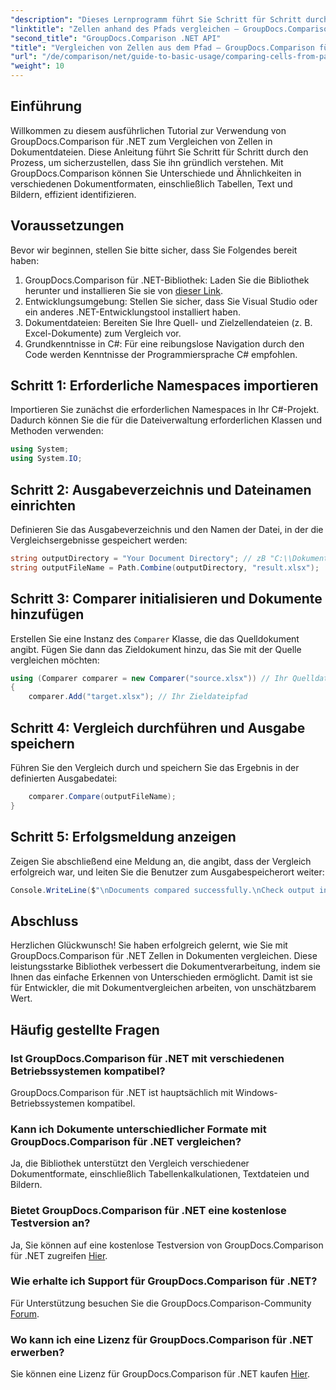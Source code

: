 ```yaml
---
"description": "Dieses Lernprogramm führt Sie Schritt für Schritt durch den Prozess des Vergleichens von Excel-Zelleninhalten und ermöglicht Entwicklern, Unterschiede und Ähnlichkeiten zwischen Dokumenten effizient zu erkennen."
"linktitle": "Zellen anhand des Pfads vergleichen – GroupDocs.Comparison für .NET"
"second_title": "GroupDocs.Comparison .NET API"
"title": "Vergleichen von Zellen aus dem Pfad – GroupDocs.Comparison für .NET"
"url": "/de/comparison/net/guide-to-basic-usage/comparing-cells-from-path/"
"weight": 10
---
```


## Einführung

Willkommen zu diesem ausführlichen Tutorial zur Verwendung von GroupDocs.Comparison für .NET zum Vergleichen von Zellen in Dokumentdateien. Diese Anleitung führt Sie Schritt für Schritt durch den Prozess, um sicherzustellen, dass Sie ihn gründlich verstehen. Mit GroupDocs.Comparison können Sie Unterschiede und Ähnlichkeiten in verschiedenen Dokumentformaten, einschließlich Tabellen, Text und Bildern, effizient identifizieren.

## Voraussetzungen

Bevor wir beginnen, stellen Sie bitte sicher, dass Sie Folgendes bereit haben:

1. GroupDocs.Comparison für .NET-Bibliothek: Laden Sie die Bibliothek herunter und installieren Sie sie von [dieser Link](https://releases.groupdocs.com/comparison/net/).
2. Entwicklungsumgebung: Stellen Sie sicher, dass Sie Visual Studio oder ein anderes .NET-Entwicklungstool installiert haben.
3. Dokumentdateien: Bereiten Sie Ihre Quell- und Zielzellendateien (z. B. Excel-Dokumente) zum Vergleich vor.
4. Grundkenntnisse in C#: Für eine reibungslose Navigation durch den Code werden Kenntnisse der Programmiersprache C# empfohlen.

## Schritt 1: Erforderliche Namespaces importieren

Importieren Sie zunächst die erforderlichen Namespaces in Ihr C#-Projekt. Dadurch können Sie die für die Dateiverwaltung erforderlichen Klassen und Methoden verwenden:

```csharp
using System;
using System.IO;
```

## Schritt 2: Ausgabeverzeichnis und Dateinamen einrichten

Definieren Sie das Ausgabeverzeichnis und den Namen der Datei, in der die Vergleichsergebnisse gespeichert werden:

```csharp
string outputDirectory = "Your Document Directory"; // zB "C:\\Dokumente"
string outputFileName = Path.Combine(outputDirectory, "result.xlsx");
```

## Schritt 3: Comparer initialisieren und Dokumente hinzufügen

Erstellen Sie eine Instanz des `Comparer` Klasse, die das Quelldokument angibt. Fügen Sie dann das Zieldokument hinzu, das Sie mit der Quelle vergleichen möchten:

```csharp
using (Comparer comparer = new Comparer("source.xlsx")) // Ihr Quelldateipfad
{
    comparer.Add("target.xlsx"); // Ihr Zieldateipfad
```

## Schritt 4: Vergleich durchführen und Ausgabe speichern

Führen Sie den Vergleich durch und speichern Sie das Ergebnis in der definierten Ausgabedatei:

```csharp
    comparer.Compare(outputFileName);
}
```

## Schritt 5: Erfolgsmeldung anzeigen

Zeigen Sie abschließend eine Meldung an, die angibt, dass der Vergleich erfolgreich war, und leiten Sie die Benutzer zum Ausgabespeicherort weiter:

```csharp
Console.WriteLine($"\nDocuments compared successfully.\nCheck output in {outputDirectory}.");
```

## Abschluss

Herzlichen Glückwunsch! Sie haben erfolgreich gelernt, wie Sie mit GroupDocs.Comparison für .NET Zellen in Dokumenten vergleichen. Diese leistungsstarke Bibliothek verbessert die Dokumentverarbeitung, indem sie Ihnen das einfache Erkennen von Unterschieden ermöglicht. Damit ist sie für Entwickler, die mit Dokumentvergleichen arbeiten, von unschätzbarem Wert.

## Häufig gestellte Fragen

### Ist GroupDocs.Comparison für .NET mit verschiedenen Betriebssystemen kompatibel?

GroupDocs.Comparison für .NET ist hauptsächlich mit Windows-Betriebssystemen kompatibel.

### Kann ich Dokumente unterschiedlicher Formate mit GroupDocs.Comparison für .NET vergleichen?

Ja, die Bibliothek unterstützt den Vergleich verschiedener Dokumentformate, einschließlich Tabellenkalkulationen, Textdateien und Bildern.

### Bietet GroupDocs.Comparison für .NET eine kostenlose Testversion an?

Ja, Sie können auf eine kostenlose Testversion von GroupDocs.Comparison für .NET zugreifen [Hier](https://releases.groupdocs.com/).

### Wie erhalte ich Support für GroupDocs.Comparison für .NET?

Für Unterstützung besuchen Sie die GroupDocs.Comparison-Community [Forum](https://forum.groupdocs.com/c/comparison/12).

### Wo kann ich eine Lizenz für GroupDocs.Comparison für .NET erwerben?

Sie können eine Lizenz für GroupDocs.Comparison für .NET kaufen [Hier](https://purchase.groupdocs.com/buy).